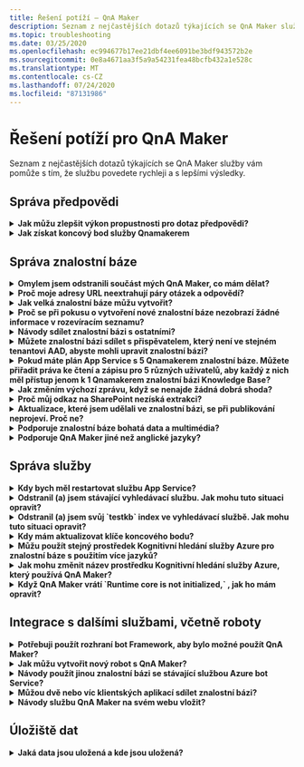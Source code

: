```yaml
---
title: Řešení potíží – QnA Maker
description: Seznam z nejčastějších dotazů týkajících se QnA Maker služby vám pomůže s tím, že službu povedete rychleji a s lepšími výsledky.
ms.topic: troubleshooting
ms.date: 03/25/2020
ms.openlocfilehash: ec994677b17ee21dbf4ee6091be3bdf943572b2e
ms.sourcegitcommit: 0e8a4671aa3f5a9a54231fea48bcfb432a1e528c
ms.translationtype: MT
ms.contentlocale: cs-CZ
ms.lasthandoff: 07/24/2020
ms.locfileid: "87131986"
---
```

# <a name="troubleshooting-for-qna-maker"></a>Řešení potíží pro QnA Maker

Seznam z nejčastějších dotazů týkajících se QnA Maker služby vám pomůže s tím, že službu povedete rychleji a s lepšími výsledky.

<a name="how-to-get-the-qnamaker-service-hostname"></a>

## <a name="manage-predictions"></a>Správa předpovědi

<details>
<summary><b>Jak můžu zlepšit výkon propustnosti pro dotaz předpovědi?</b></summary>

**Odpověď**: problémy s výkonem propustnosti znamenají, že potřebujete škálovat jak pro službu App Service, tak pro kognitivní hledání. Zvažte přidání repliky do Kognitivní hledání za účelem zvýšení výkonu.

Přečtěte si další informace o [cenových úrovních](Concepts/azure-resources.md).
</details>

<details>
<summary><b>Jak získat koncový bod služby Qnamakerem</b></summary>

**Odpověď**: koncový bod služby qnamakerem je užitečný pro účely ladění při kontaktování podpory Qnamakerem nebo UserVoice. Koncový bod je adresa URL v tomto formátu: `https://your-resource-name.azurewebsites.net` .

1. Přejít do služby Qnamakerem (skupina prostředků) v [Azure Portal](https://portal.azure.com)

    ![Qnamakerem skupiny prostředků Azure v Azure Portal](./media/qnamaker-how-to-troubleshoot/qnamaker-azure-resourcegroup.png)

1. Vyberte App Service přidružené k prostředku QnA Maker. Názvy jsou obvykle stejné.

     ![Vyberte Qnamakerem App Service](./media/qnamaker-how-to-troubleshoot/qnamaker-azure-appservice.png)

1. Adresa URL koncového bodu je k dispozici v části Přehled.

    ![Koncový bod Qnamakerem](./media/qnamaker-how-to-troubleshoot/qnamaker-azure-gethostname.png)

</details>

## <a name="manage-the-knowledge-base"></a>Správa znalostní báze

<details>
<summary><b>Omylem jsem odstranili součást mých QnA Maker, co mám dělat?</b></summary>

**Odpověď**: neodstraňujte žádnou ze služeb Azure, které jste vytvořili společně s prostředkem QnA maker, jako je například Search nebo webová aplikace. To je nezbytné, aby QnA Maker fungovalo, pokud ho odstraníte, QnA Maker přestane fungovat správně.

Všechna odstranění jsou trvalá, včetně párů dotazů a odpovědí, souborů, adres URL, vlastních otázek a odpovědí, znalostní báze nebo prostředků Azure. Před odstraněním jakékoli části znalostní báze se ujistěte, že jste vyexportovali svou znalostní bázi ze stránky **Nastavení** .

</details>

<details>
<summary><b>Proč moje adresy URL neextrahují páry otázek a odpovědí?</b></summary>

**Odpověď**: je možné, že QnA Maker nemůže automaticky extrahovat obsah otázek a odpovědí (QnA) z platných adres URL pro nejčastější dotazy. V takových případech můžete vložit obsah QnA do souboru. txt a zjistit, jestli ho může nástroj ingestovat. Alternativně můžete pomocí [portálu QnA maker](https://qnamaker.ai)přidat obsah do znalostní báze.

</details>

<details>
<summary><b>Jak velká znalostní báze můžu vytvořit?</b></summary>

**Odpověď**: velikost znalostní báze závisí na SKU Azure Search, které zvolíte při vytváření služby QnA maker. Další podrobnosti najdete [tady](./Tutorials/choosing-capacity-qnamaker-deployment.md) .

</details>

<details>
<summary><b>Proč se při pokusu o vytvoření nové znalostní báze nezobrazí žádné informace v rozevíracím seznamu?</b></summary>

**Odpověď**: ještě jste nevytvořili žádné služby QnA maker v Azure. Další informace o tom, jak to provést, najdete [tady](./How-To/set-up-qnamaker-service-azure.md) .

</details>

<details>
<summary><b>Návody sdílet znalostní bázi s ostatními?</b></summary>

**Odpověď**: sdílení funguje na úrovni služby QnA maker, to znamená, že všechny databáze znalostí ve službě budou sdíleny. Přečtěte [si](./How-To/collaborate-knowledge-base.md) , jak spolupracovat na znalostní bázi.

</details>

<details>
<summary><b>Můžete znalostní bázi sdílet s přispěvatelem, který není ve stejném tenantovi AAD, abyste mohli upravit znalostní bázi?</b></summary>

**Odpověď**: sdílení je založené na řízení přístupu na základě role (RBAC) v Azure. Pokud můžete sdílet _libovolný_ prostředek v Azure s jiným uživatelem, můžete také sdílet QnA maker.

</details>

<details>
<summary><b>Pokud máte plán App Service s 5 Qnamakerem znalostní báze. Můžete přiřadit práva ke čtení a zápisu pro 5 různých uživatelů, aby každý z nich měl přístup jenom k 1 Qnamakerem znalostní bázi Knowledge Base?</b></summary>

**Odpověď**: můžete sdílet celou službu qnamakerem, ne jednotlivé znalostní báze.

</details>

<details>
<summary><b>Jak změním výchozí zprávu, když se nenajde žádná dobrá shoda?</b></summary>

**Odpověď**: výchozí zpráva je součástí nastavení ve službě App Service.
- V Azure Portal přejdete do prostředku App Service.

![qnamakerem AppService](./media/qnamaker-faq/qnamaker-resource-list-appservice.png)
- Klikněte na možnost **Nastavení** .

![nastavení qnamakerem AppService](./media/qnamaker-faq/qnamaker-appservice-settings.png)
- Změna hodnoty nastavení **DefaultAnswer**
- Restartujte službu App Service.

![qnamakerem AppService restartování](./media/qnamaker-faq/qnamaker-appservice-restart.png)


</details>

<details>
<summary><b>Proč můj odkaz na SharePoint nezíská extrakci?</b></summary>

**Odpověď**: Další informace najdete v tématu [umístění zdrojů dat](./Concepts/knowledge-base.md#data-source-locations) .

</details>

<details>
<summary><b>Aktualizace, které jsem udělali ve znalostní bázi, se při publikování neprojeví. Proč ne?</b></summary>

**Odpověď**: všechny operace úprav, ať už v tabulce je aktualizace, test nebo nastavení, musí být před publikováním uloženy. Nezapomeňte kliknout na tlačítko **Uložit a naučit** se po každé operaci úprav.

</details>

<details>
<summary><b>Podporuje znalostní báze bohatá data a multimédia?</b></summary>

**Odpověď**:

#### <a name="multimedia-auto-extraction-for-files-and-urls"></a>Automatické extrakce multimédií pro soubory a adresy URL

* Adresy URL – omezená možnost převodu z formátu HTML na Markdownu
* Soubory – nepodporováno

#### <a name="answer-text-in-markdown"></a>Text odpovědi v Markdownu
Jakmile jsou páry QnA ve znalostní bázi, můžete upravit text Markdownu odpovědi tak, aby zahrnoval odkazy na média dostupná z veřejných adres URL.


</details>

<details>
<summary><b>Podporuje QnA Maker jiné než anglické jazyky?</b></summary>

**Odpověď**: Další informace o [podporovaných jazycích](./Overview/languages-supported.md)najdete v tématu.

Pokud máte obsah z více jazyků, nezapomeňte vytvořit samostatnou službu pro každý jazyk.

</details>

## <a name="manage-service"></a>Správa služby

<details>
<summary><b>Kdy bych měl restartovat službu App Service?</b></summary>

**Odpověď**: aktualizujte službu App Service, pokud je ikona upozornění vedle hodnoty verze znalostní báze v tabulce **klíče koncového bodu** na [stránce](https://www.qnamaker.ai/UserSettings) **uživatelská nastavení** .

</details>

<details>
<summary><b>Odstranil (a) jsem stávající vyhledávací službu. Jak mohu tuto situaci opravit?</b></summary>

**Odpověď**: Pokud odstraníte index služby Azure kognitivní hledání, operace je finální a index nelze obnovit.

</details>

<details>
<summary><b>Odstranil (a) jsem svůj `testkb` index ve vyhledávací službě. Jak mohu tuto situaci opravit?</b></summary>

**Odpověď**: stará data nejde obnovit. Vytvořte nový prostředek QnA Maker a znovu vytvořte znalostní bázi.

</details>

<details>
<summary><b>Kdy mám aktualizovat klíče koncového bodu?</b></summary>

**Odpověď**: aktualizujte klíče koncového bodu, pokud máte podezření, že došlo k ohrožení zabezpečení.

</details>

<details>
<summary><b>Můžu použít stejný prostředek Kognitivní hledání služby Azure pro znalostní báze s použitím více jazyků?</b></summary>

**Odpověď**: Chcete-li použít více jazyků a více znalostní báze, musí uživatel vytvořit prostředek QnA maker pro každý jazyk. Tím se vytvoří samostatná služba Azure Search na jednotlivé jazyky. Kombinování různých jazykových znalostí v jedné službě Azure Search má za následek zhoršení důležitosti výsledků.

</details>

<details>
<summary><b>Jak mohu změnit název prostředku Kognitivní hledání služby Azure, který používá QnA Maker?</b></summary>

**Odpověď**: název prostředku Azure kognitivní hledání je název prostředku QnA maker s některými náhodnými písmeny připojenými na konci. Díky tomu je obtížné rozlišovat mezi více prostředky vyhledávání pro QnA Maker. Vytvořte samostatnou vyhledávací službu (pojmenujte ji tak, jak byste chtěli) a připojte ji ke službě QnA. Postup je podobný postupům, které je třeba provést při [upgradu služby Azure Search](How-To/set-up-qnamaker-service-azure.md#upgrade-the-azure-cognitive-search-service).

</details>

<details>
<summary><b>Když QnA Maker vrátí `Runtime core is not initialized,` , jak ho mám opravit?</b></summary>

**Odpověď**: místo na disku pro službu App Service může být plné. Postup opravy místa na disku:

1. V [Azure Portal](https://portal.azure.com)vyberte službu App service vaší QnA maker a pak tuto službu zastavte.
1. Pořád ve službě App Service vyberte **vývojové nástroje**, pak **Rozšířené nástroje**a pak **Přejít**na. Otevře se nové okno prohlížeče.
1. Vyberte **ladit konzola**a pak **cmd** a otevřete nástroj příkazového řádku.
1. Přejděte do _lokality/wwwroot/data/qnamakerem/_ Directory.
1. Odeberte všechny složky, jejichž název začíná na `rd` .

    **Neodstraňujte** následující:

    * Soubor KbIdToRankerMappings.txt
    * EndpointSettings.jsv souboru
    * EndpointKeys složka

1. Spusťte službu App Service.
1. Přístup k vaší znalostní bázi vám umožní ověřit, jestli je teď funguje.

</details>

## <a name="integrate-with-other-services-including-bots"></a>Integrace s dalšími službami, včetně roboty

<details>
<summary><b>Potřebuji použít rozhraní bot Framework, aby bylo možné použít QnA Maker?</b></summary>

**Odpověď**: Ne, nemusíte používat [rozhraní Bot Framework](https://github.com/Microsoft/botbuilder-dotnet) s QnA maker. QnA Maker se ale nabízí jako jedna z několika šablon v [Azure bot Service](https://docs.microsoft.com/azure/bot-service/?view=azure-bot-service-4.0). Robot Service umožňuje rychlý vývoj v rámci inteligentních robotů přes Microsoft bot Framework a běží v prostředí bez serveru.

</details>

<details>
<summary><b>Jak můžu vytvořit nový robot s QnA Maker?</b></summary>

**Odpověď**: podle pokynů v [této](./Quickstarts/create-publish-knowledge-base.md) dokumentaci vytvořte robota s Azure bot Service.

</details>

<details>
<summary><b>Návody použít jinou znalostní bázi se stávající službou Azure bot Service?</b></summary>

**Odpověď**: musíte mít následující informace o znalostní bázi Knowledge Base:

* ID znalostní báze
* Název vlastní subdomény publikovaného koncového bodu znalostní báze, `host` který se po publikování nachází na stránce **Nastavení** .
* Klíč publikovaného koncového bodu znalostní báze – byl po publikování na stránce **Nastavení** nalezen.

Tyto informace najdete v Azure Portal do App Service bot. V části **Nastavení-> konfigurace-> nastavení aplikace**změňte tyto hodnoty.

Klíč koncového bodu znalostní báze je označený `QnAAuthkey` ve službě ABS.

</details>

<details>
<summary><b>Můžou dvě nebo víc klientských aplikací sdílet znalostní bázi?</b></summary>

**Odpověď**: Ano, znalostní bázi se dá dotazovat z libovolného počtu klientů. Pokud se odezva ze znalostní báze jeví jako pomalá nebo časový limit, zvažte možnost upgradovat úroveň služby pro službu App Service přidruženou ke znalostní bázi.

</details>

<details>
<summary><b>Návody službu QnA Maker na svém webu vložit?</b></summary>

**Odpověď**: postupujte podle těchto kroků a vložte QnA maker službu jako ovládací prvek webové konverzace na svém webu:

1. Pomocí pokynů [zde můžete](./Quickstarts/create-publish-knowledge-base.md)vytvořit robotská okna s nejčastějšími dotazy.
2. Povolte webový chat podle kroků uvedených [tady](https://docs.microsoft.com/azure/bot-service/bot-service-channel-connect-webchat) .

</details>

## <a name="data-storage"></a>Úložiště dat

<details>
<summary><b>Jaká data jsou uložená a kde jsou uložená?</b></summary>

**Odpověď**:

Při vytváření služby QnA Maker jste vybrali oblast Azure. Vaše znalostní báze a soubory protokolu jsou uloženy v této oblasti.

</details>